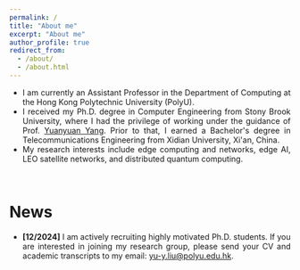 ```yaml
---
permalink: /
title: "About me"
excerpt: "About me"
author_profile: true
redirect_from: 
  - /about/
  - /about.html
---
```


<div style="text-align: justify;">
    <ul>
        <li>I am currently an Assistant Professor in the Department of Computing at the Hong Kong Polytechnic University (PolyU).</li>
        <li>I received my Ph.D. degree in Computer Engineering from Stony Brook University, where I had the privilege of working under the guidance of Prof. <a href="http://www.ece.sunysb.edu/~yang/">Yuanyuan Yang</a>. Prior to that, I earned a Bachelor's degree in Telecommunications Engineering from Xidian University, Xi'an, China.</li>
        <li>My research interests include edge computing and networks, edge AI, LEO satellite networks, and distributed quantum computing.</li>
    </ul>
</div>


<br />


News
=====
<div style="text-align: justify;">
    <ul>
        <li><strong>[12/2024]</strong> I am actively recruiting highly motivated Ph.D. students. If you are interested in joining my research group, please send your CV and academic transcripts to my email: <a href="mailto:yu-y.liu@polyu.edu.hk">yu-y.liu@polyu.edu.hk</a>.</li>
    </ul>
</div>
